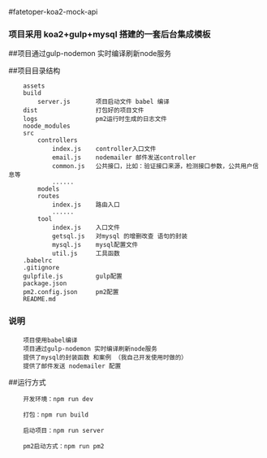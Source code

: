 #fatetoper-koa2-mock-api


### 项目采用 koa2+gulp+mysql 搭建的一套后台集成模板

##项目通过gulp-nodemon 实时编译刷新node服务


##项目目录结构
```
	assets    
	build 
		server.js     	项目启动文件 babel 编译
	dist   				打包好的项目文件	
	logs                pm2运行时生成的日志文件
	noode_modules      
	src
		controllers     
			index.js    controller入口文件
			email.js    nodemailer 邮件发送controller
			common.js   公共接口，比如：验证接口来源，检测接口参数，公共用户信息等
			......
		models
		routes
			index.js    路由入口
			......
		tool
			index.js    入口文件
			getsql.js   对mysql 的增删改查 语句的封装
			mysql.js    mysql配置文件
			util.js     工具函数
	.babelrc
	.gitignore
	gulpfile.js         gulp配置
	package.json
	pm2.config.json     pm2配置
	README.md		

```

### 说明

```
	项目使用babel编译
	项目通过gulp-nodemon 实时编译刷新node服务
	提供了mysql的封装函数 和案例 （我自己开发使用时做的）
	提供了邮件发送 nodemailer 配置

```



##运行方式
```
	开发环境：npm run dev

	打包：npm run build

	启动项目：npm run server

	pm2启动方式：npm run pm2

```




